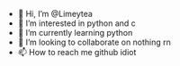 - 👋 Hi, I’m @Limeytea
- 👀 I’m interested in python and c
- 🌱 I’m currently learning python
- 💞️ I’m looking to collaborate on nothing rn 
- 📫 How to reach me github idiot 

<!---
Limeytea/Limeytea is a ✨ special ✨ repository because its `README.md` (this file) appears on your GitHub profile.
You can click the Preview link to take a look at your changes.
--->

